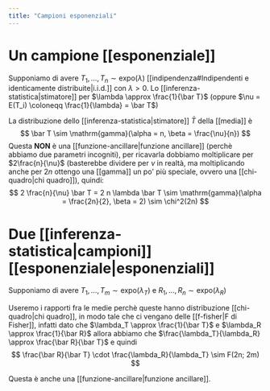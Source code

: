 ```yaml
---
title: "Campioni esponenziali"
---
```

# Un campione [[esponenziale]]
Supponiamo di avere $T_1, \ldots, T_n \sim \mathrm{expo}(\lambda)$ [[indipendenza#Indipendenti e identicamente distribuite|i.i.d.]] con $\lambda > 0$.
Lo [[inferenza-statistica|stimatore]] per $\lambda \approx \frac{1}{\bar T}$ (oppure $\nu = E(T_i) \coloneqq \frac{1}{\lambda} = \bar T$)

La distribuzione dello [[inferenza-statistica|stimatore]] $\bar T$ della [[media]] è
$$
\bar T \sim \mathrm{gamma}(\alpha = n, \beta = \frac{\nu}{n})
$$
Questa **NON** è una [[funzione-ancillare|funzione ancillare]] (perchè abbiamo due parametri incogniti), per ricavarla dobbiamo moltiplicare per $2\frac{n}{\nu}$ (basterebbe dividere per $\nu$ in realtà, ma moltiplicando anche per $2n$ ottengo una [[gamma]] un po' più speciale, ovvero una [[chi-quadro|chi quadro]]), quindi:
$$
2 \frac{n}{\nu} \bar T = 2 n \lambda \bar T \sim \mathrm{gamma}(\alpha = \frac{2n}{2}, \beta = 2) \sim \chi^2(2n)
$$

# Due [[inferenza-statistica|campioni]] [[esponenziale|esponenziali]]
Supponiamo di avere $T_1, \ldots, T_m \sim \mathrm{expo}(\lambda_T)$ e $R_1, \ldots, R_n \sim \mathrm{expo}(\lambda_R)$

Useremo i rapporti fra le medie perchè queste hanno distribuzione [[chi-quadro|chi quadro]], in modo tale che ci vengano delle [[f-fisher|F di Fisher]], infatti dato che $\lambda_T \approx \frac{1}{\bar T}$ e $\lambda_R \approx \frac{1}{\bar R}$ allora abbiamo che $\frac{\lambda_T}{\lambda_R} \approx \frac{\bar R}{\bar T}$ e quindi
$$
\frac{\bar R}{\bar T} \cdot \frac{\lambda_R}{\lambda_T} \sim F(2n; 2m)
$$

Questa è anche una [[funzione-ancillare|funzione ancillare]].
